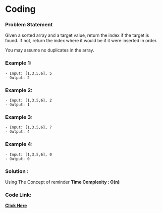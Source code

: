 # Coding
### Problem Statement

Given a sorted array and a target value, return the index if the target is found. If not, return the index where it would be if it were inserted in order.

You may assume no duplicates in the array.


### Example 1:

```
- Input: [1,3,5,6], 5
- Output: 2
```

### Example 2:

```
- Input: [1,3,5,6], 2
- Output: 1
```
 
### Example 3:

```
- Input: [1,3,5,6], 7
- Output: 4
```

### Example 4:

```
- Input: [1,3,5,6], 0
- Output: 0
```

### Solution :
 Using The Concept of reminder 
 **Time Complexity : O(n)** 
 
 ### Code Link:
 
 [**Click Here**](https://github.com/imgauravsin/Coding/blob/master/LEETCODE/Palindrome%20Number/Palindrome%20Number.cpp)
 
 